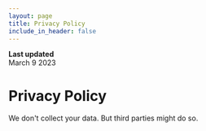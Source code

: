 ```yaml
---
layout: page
title: Privacy Policy
include_in_header: false
---
```


**Last updated**  
March 9 2023

# Privacy Policy
We don't collect your data. But third parties might do so.